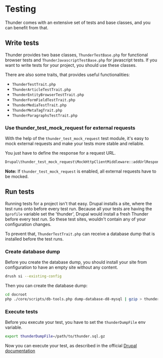 # Testing

Thunder comes with an extensive set of tests and base classes, and you can benefit from that.

## Write tests

Thunder provides two base classes, `ThunderTestBase.php` for functional browser tests and
`ThunderJavascriptTestBase.php` for javascript tests. If you want to write tests for your project, you should use these
classes.

There are also some traits, that provides useful functionalities:

- `ThunderTestTrait.php`
- `ThunderArticleTestTrait.php`
- `ThunderEntityBrowserTestTrait.php`
- `ThunderFormFieldTestTrait.php`
- `ThunderMediaTestTrait.php`
- `ThunderMetaTagTrait.php`
- `ThunderParagraphsTestTrait.php`

### Use thunder_test_mock_request for external requests

With the help of the `thunder_test_mock_request` test module, it's easy to mock external requests and make your tests more
stable and reliable.

You just have to define the response for a request URL.

<!-- markdownlint-disable MD013 -->

```php
Drupal\thunder_test_mock_request\MockHttpClientMiddleware::addUrlResponse('https://oembed.com/providers.json', '/path/to/myresponse.json', ['Content-Type' => 'application/json']);
```

<!-- markdownlint-enable MD013 -->

**Note:** If `thunder_test_mock_request` is enabled, all external requests have to be mocked.

## Run tests

Running tests for a project isn't that easy. Drupal installs a site, where the test runs onto before every test run.
Because all your tests are having the `$profile` variable set the 'thunder', Drupal would install a fresh Thunder before
every test run. So these test sites, wouldn't contain any of your configuration changes.

To prevent that, `ThunderTestTrait.php` can receive a database dump that is installed before the test
runs.

### Create database dump

Before you create the database dump, you should install your site from configuration to have an empty site without any
content.

```bash
drush si --existing-config
```

Then you can create the database dump:

```bash
cd docroot
php ./core/scripts/db-tools.php dump-database-d8-mysql | gzip > thunder.sql.gz
```

### Execute tests

Before you execute your test, you have to set the `thunderDumpFile` env variable.

```bash
export thunderDumpFile=/path/to/thunder.sql.gz
```

Now you can execute your test, as described in the
official [Drupal documentation](https://www.drupal.org/docs/automated-testing/phpunit-in-drupal)
